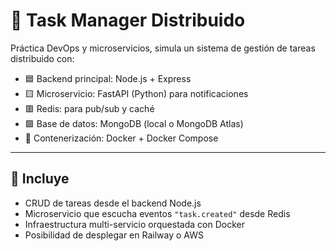 # 🧠 Task Manager Distribuido

Práctica DevOps y microservicios, simula un sistema de gestión de tareas distribuido con:

- 🟦 Backend principal: Node.js + Express
- 🟨 Microservicio: FastAPI (Python) para notificaciones
- 🟥 Redis: para pub/sub y caché
- 🟩 Base de datos: MongoDB (local o MongoDB Atlas)
- 🐳 Contenerización: Docker + Docker Compose

---

## 🚀 Incluye

- CRUD de tareas desde el backend Node.js
- Microservicio que escucha eventos `"task.created"` desde Redis
- Infraestructura multi-servicio orquestada con Docker
- Posibilidad de desplegar en Railway o AWS
